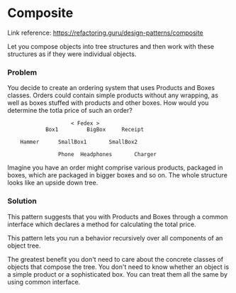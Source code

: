 # Composite
Link reference: https://refactoring.guru/design-patterns/composite

Let you compose objects into tree structures and then work with these structures as if they were individual objects.

### Problem
You decide to create an ordering system that uses Products and Boxes classes. Orders could contain simple products without any wrapping, as well as boxes stuffed with products and other boxes. How would you determine the totla price of such an order?
```
                    < Fedex >
            Box1         BigBox     Receipt

    Hammer      SmallBox1       SmallBox2

                Phone  Headphones       Charger
```

Imagine you have an order might comprise various products, packaged in boxes, which are packaged in bigger boxes and so on. The whole structure looks like an upside down tree.

### Solution
This pattern suggests that you with Products and Boxes through a common interface which declares a method for calculating the total price.

This pattern lets you run a behavior recursively over all components of an object tree.

The greatest benefit you don't need to care about the concrete classes of objects that compose the tree. You don't need to know whether an object is a simple product or a sophisticated box. You can treat them all the same by using common interface.